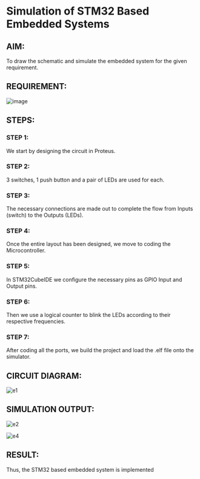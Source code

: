 # Simulation of STM32 Based Embedded Systems

## AIM:
To draw the schematic and simulate the embedded system for the given requirement.

## REQUIREMENT:
![image](https://user-images.githubusercontent.com/6159567/228723969-3892a2a3-3743-4300-9636-ba0dba4ed150.png)

## STEPS:

### STEP 1:

We start by designing the circuit in Proteus.

### STEP 2:

3 switches, 1 push button and a pair of LEDs are used for each.

### STEP 3:

The necessary connections are made out to complete the flow from Inputs (switch) to the Outputs (LEDs).

### STEP 4:

Once the entire layout has been designed, we move to coding the Microcontroller.

### STEP 5:
In STM32CubeIDE we configure the necessary pins as GPIO Input and Output pins.

### STEP 6:

Then we use a logical counter to blink the LEDs according to their respective frequencies.

### STEP 7:

After coding all the ports, we build the project and load the .elf file onto the simulator.


## CIRCUIT DIAGRAM:

![e1](https://user-images.githubusercontent.com/75234946/230288004-ef87b6bd-c538-4767-b187-cbbffe52a2d6.jpg)


## SIMULATION OUTPUT:

![e2](https://user-images.githubusercontent.com/75234946/230288091-3d5b5ad8-f2bf-4d1c-905d-8ef9b63b1c3d.png)

![e4](https://user-images.githubusercontent.com/75234946/230288185-e004bffa-9243-48d6-a694-92539ad7d0d0.png)


## RESULT:
Thus, the STM32 based embedded system is implemented
